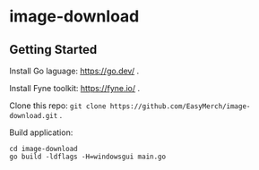 # image-download

## Getting Started

Install Go laguage: https://go.dev/ .

Install Fyne toolkit: https://fyne.io/ .

Clone this repo: `git clone https://github.com/EasyMerch/image-download.git` .

Build application:
```
cd image-download
go build -ldflags -H=windowsgui main.go
```
